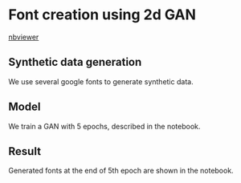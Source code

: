 # Font creation using 2d GAN

[nbviewer](https://nbviewer.org/github/AadityaSalgarkar/font_creation/blob/main/main.ipynb#)


## Synthetic data generation

We use several google fonts to generate synthetic data.

## Model

We train a GAN with 5 epochs, described in the notebook.

## Result

Generated fonts at the end of 5th epoch are shown in the notebook.